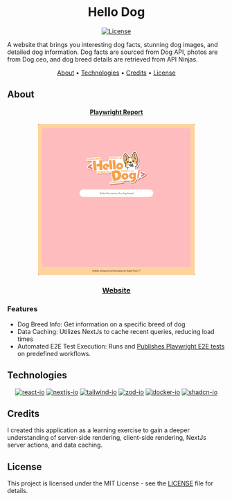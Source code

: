 <div align="center">

# Hello Dog

[![License][license.io]][license-url]

<p align="left">
A website that brings you interesting dog facts, stunning dog images, and detailed dog information. Dog facts are sourced from Dog API, photos are from Dog.ceo, and dog breed details are retrieved from API Ninjas.
</p>

[About](#about) •
[Technologies](#technologies) •
[Credits](#credits) •
[License](#license)

</div>

## About

<div align="center">

#### [Playwright Report][Report-url]

<img max-height=350 height=350 alt="demo of Hello-Dog website" src="https://raw.githubusercontent.com/rparin/Hello-Dog/main/_preview/Demo.gif">

### [Website][Website-url]

</div>

### Features

- Dog Breed Info: Get information on a specific breed of dog
- Data Caching: Utilizes NextJs to cache recent queries, reducing load times
- Automated E2E Test Execution: Runs and [Publishes Playwright E2E tests][Report-Repo-url] on predefined workflows.

</div>

## Technologies

<div align="center">

[![react-io]][react-url]
[![nextjs-io]][nextjs-url]
[![tailwind-io]][tailwind-url]
[![zod-io]][zod-url]
[![docker-io]][docker-url]
[![shadcn-io]][shadcn-url]

</div>

## Credits

I created this application as a learning exercise to gain a deeper understanding of server-side rendering, client-side rendering, NextJs server actions, and data caching.

## License

This project is licensed under the MIT License - see the [LICENSE][git-license-url] file for details.

<!-- MARKDOWN LINKS & IMAGES -->

[license.io]: https://img.shields.io/badge/license-MIT-blue.svg
[license-url]: https://opensource.org/licenses/MIT
[git-license-url]: https://github.com/rparin/Hello-Dog/blob/main/LICENSE
[react-url]: https://react.dev/
[react-io]: https://img.shields.io/badge/react-%2320232a.svg?style=for-the-badge&logo=react&logoColor=%2361DAFB
[tailwind-url]: https://tailwindcss.com/
[tailwind-io]: https://img.shields.io/badge/tailwindcss-%2338B2AC.svg?style=for-the-badge&logo=tailwind-css&logoColor=white
[nextjs-url]: https://nextjs.org/
[nextjs-io]: https://img.shields.io/badge/Nextjs-000000.svg?style=for-the-badge&logo=nextdotjs
[shadcn-url]: https://ui.shadcn.com/
[Shadcn-io]: https://img.shields.io/badge/shadcn-000000.svg?style=for-the-badge&logo=shadcnui&logoColor=white
[zod-url]: https://zod.dev/
[zod-io]: https://img.shields.io/badge/zod-FFFFFF.svg?style=for-the-badge&logo=zod&logoColor=3068b7
[docker-url]: https://www.docker.com/
[docker-io]: https://img.shields.io/badge/Docker-FFFFFF.svg?style=for-the-badge&logo=Docker&logoColor=1d63ed
[Website-url]: https://hello-dog.vercel.app/
[Report-url]: https://rparin.github.io/Hello-Dog
[Report-Repo-url]: https://github.com/rparin/Hello-Dog/tree/playwright-report

<!-- Badges: https://simpleicons.org or https://github.com/simple-icons/simple-icons/blob/master/slugs.md -->
